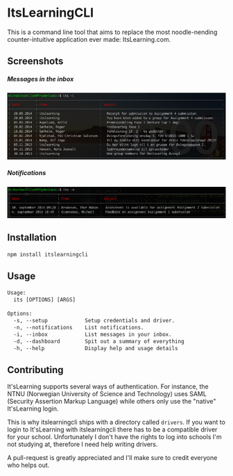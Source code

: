# ItsLearningCLI
This is a command line tool that aims to replace the most noodle-nending counter-intuitive
application ever made: ItsLearning.com.

## Screenshots
##### Messages in the inbox
![Screenshot of inbox](screens/inbox.png)

##### Notifications
![Screenshot of inbox](screens/notifications.png)

## Installation
```bash
npm install itslearningcli
```
## Usage
```
Usage:
  its [OPTIONS] [ARGS]

Options:
  -s, --setup            Setup credentials and driver.
  -n, --notifications    List notifications.
  -i, --inbox            List messages in your inbox.
  -d, --dashboard        Spit out a summary of everything
  -h, --help             Display help and usage details
```
## Contributing
It'sLearning supports several ways of authentication. For instance, the
NTNU (Norwegian University of Science and Technology) uses SAML (Security
Assertion Markup Language) while others only use the "native" It'sLearning
login.

This is why itslearningcli ships with a directory called <code>drivers</code>.
If you want to login to It'sLearning with itslearningcli there has to be a compatible
driver for your school. Unfortunately I don't have the rights to log into schools
I'm not studying at, therefore I need help writing drivers.

A pull-request is greatly appreciated and I'll make sure to credit everyone who
helps out.
